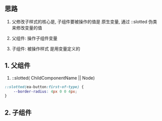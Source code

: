 ## 思路

1. 父修改子样式的核心是, 子组件要被操作的值是 原生变量, 通过 ::slotted 伪类来修改变量的值

2. 父组件: 操作子组件变量

3. 子组件: 被操作样式 是用变量定义的

## 1. 父组件

1. ::slotted( ChildComponentName || Node)

```css
::slotted(ea-button:first-of-type) {
    --border-radius: 4px 0 0 4px;
}
```

## 2. 子组件

```css

```
